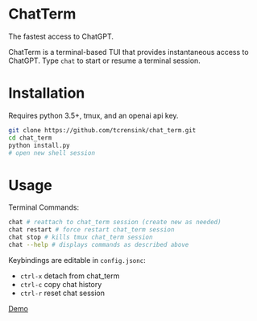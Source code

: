 # ChatTerm
The fastest access to ChatGPT.

ChatTerm is a terminal-based TUI that provides instantaneous access to ChatGPT. Type `chat` to start or resume a terminal session.

# Installation
Requires python 3.5+, tmux, and an openai api key.

```bash
git clone https://github.com/tcrensink/chat_term.git
cd chat_term
python install.py
# open new shell session
```

# Usage
Terminal Commands:
```bash
chat # reattach to chat_term session (create new as needed)
chat restart # force restart chat_term session
chat stop # kills tmux chat_term session
chat --help # displays commands as described above
```

Keybindings are editable in `config.jsonc`:
- `ctrl-x` detach from chat_term
- `ctrl-c` copy chat history
- `ctrl-r` reset chat session

[Demo](https://user-images.githubusercontent.com/26497809/238851240-20f6f849-27f6-4e35-b6ef-e8ec761e63de.mov)
